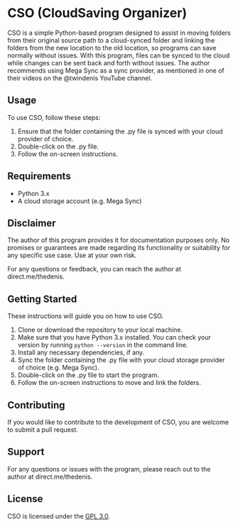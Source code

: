 # CSO (CloudSaving Organizer)

CSO is a simple Python-based program designed to assist in moving folders from their original source path to a cloud-synced folder and linking the folders from the new location to the old location, so programs can save normally without issues. With this program, files can be synced to the cloud while changes can be sent back and forth without issues. The author recommends using Mega Sync as a sync provider, as mentioned in one of their videos on the @twindenis YouTube channel.

## Usage

To use CSO, follow these steps:

1. Ensure that the folder containing the .py file is synced with your cloud provider of choice.
2. Double-click on the .py file.
3. Follow the on-screen instructions.

## Requirements

- Python 3.x
- A cloud storage account (e.g. Mega Sync)

## Disclaimer

The author of this program provides it for documentation purposes only. No promises or guarantees are made regarding its functionality or suitability for any specific use case. Use at your own risk.

For any questions or feedback, you can reach the author at direct.me/thedenis.

## Getting Started

These instructions will guide you on how to use CSO.

1. Clone or download the repository to your local machine.
2. Make sure that you have Python 3.x installed. You can check your version by running `python --version` in the command line.
3. Install any necessary dependencies, if any.
4. Sync the folder containing the .py file with your cloud storage provider of choice (e.g. Mega Sync).
5. Double-click on the .py file to start the program.
6. Follow the on-screen instructions to move and link the folders.

## Contributing

If you would like to contribute to the development of CSO, you are welcome to submit a pull request.

## Support

For any questions or issues with the program, please reach out to the author at direct.me/thedenis.

## License

CSO is licensed under the [GPL 3.0](LICENSE).
